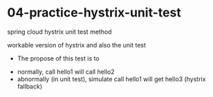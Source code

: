 # 04-practice-hystrix-unit-test
spring cloud hystrix unit test method

workable version of hystrix and also the unit test


* The propose of this test is to 
- normally, call hello1 will call hello2
- abnormally (in unit test), simulate call hello1 will get hello3 (hystrix fallback)
